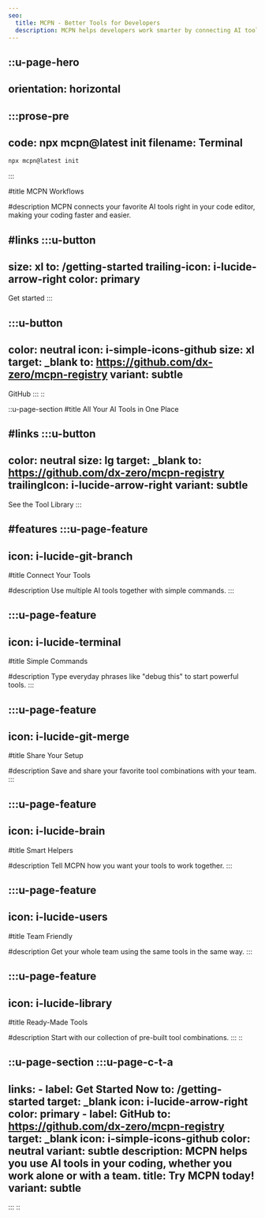 ```yaml
---
seo:
  title: MCPN - Better Tools for Developers
  description: MCPN helps developers work smarter by connecting AI tools right in your code editor.
---
```


::u-page-hero
---
orientation: horizontal
---
  :::prose-pre
  ---
  code: npx mcpn@latest init
  filename: Terminal
  ---
  ```bash
  npx mcpn@latest init
  ```
  :::

#title
MCPN Workflows

#description
MCPN connects your favorite AI tools right in your code editor, making your coding faster and easier.

#links
  :::u-button
  ---
  size: xl
  to: /getting-started
  trailing-icon: i-lucide-arrow-right
  color: primary
  ---
  Get started
  :::

  :::u-button
  ---
  color: neutral
  icon: i-simple-icons-github
  size: xl
  target: _blank
  to: https://github.com/dx-zero/mcpn-registry
  variant: subtle
  ---
  GitHub
  :::
::

::u-page-section
#title
All Your AI Tools in One Place

#links
  :::u-button
  ---
  color: neutral
  size: lg
  target: _blank
  to: https://github.com/dx-zero/mcpn-registry
  trailingIcon: i-lucide-arrow-right
  variant: subtle
  ---
  See the Tool Library
  :::

#features
  :::u-page-feature
  ---
  icon: i-lucide-git-branch
  ---
  #title
  Connect Your Tools
  
  #description
  Use multiple AI tools together with simple commands.
  :::

  :::u-page-feature
  ---
  icon: i-lucide-terminal
  ---
  #title
  Simple Commands
  
  #description
  Type everyday phrases like "debug this" to start powerful tools.
  :::

  :::u-page-feature
  ---
  icon: i-lucide-git-merge
  ---
  #title
  Share Your Setup
  
  #description
  Save and share your favorite tool combinations with your team.
  :::

  :::u-page-feature
  ---
  icon: i-lucide-brain
  ---
  #title
  Smart Helpers
  
  #description
  Tell MCPN how you want your tools to work together.
  :::

  :::u-page-feature
  ---
  icon: i-lucide-users
  ---
  #title
  Team Friendly
  
  #description
  Get your whole team using the same tools in the same way.
  :::

  :::u-page-feature
  ---
  icon: i-lucide-library
  ---
  #title
  Ready-Made Tools
  
  #description
  Start with our collection of pre-built tool combinations.
  :::
::

::u-page-section
  :::u-page-c-t-a
  ---
  links:
    - label: Get Started Now
      to: /getting-started
      target: _blank
      icon: i-lucide-arrow-right
      color: primary
    - label: GitHub
      to: https://github.com/dx-zero/mcpn-registry
      target: _blank
      icon: i-simple-icons-github
      color: neutral
      variant: subtle
  description: MCPN helps you use AI tools in your coding, whether you work alone or with a team.
  title: Try MCPN today!
  variant: subtle
  ---
  :::
::
